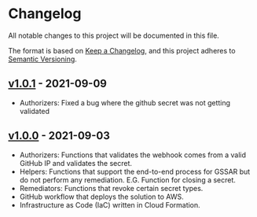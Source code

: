 # Changelog

All notable changes to this project will be documented in this file.

The format is based on [Keep a Changelog](https://keepachangelog.com/en/1.0.0/),
and this project adheres to [Semantic Versioning](https://semver.org/spec/v2.0.0.html).

## [v1.0.1](https://github.com/NickLiffen/GSSAR/releases/v1.0.0) - 2021-09-09

- Authorizers: Fixed a bug where the github secret was not getting validated

## [v1.0.0](https://github.com/NickLiffen/GSSAR/releases/v1.0.0) - 2021-09-03

- Authorizers: Functions that validates the webhook comes from a valid GitHub IP and validates the secret.
- Helpers: Functions that support the end-to-end process for GSSAR but do not perform any remediation. E.G. Function for closing a secret.
- Remediators: Functions that revoke certain secret types.
- GitHub workflow that deploys the solution to AWS.
- Infrastructure as Code (IaC) written in Cloud Formation.
